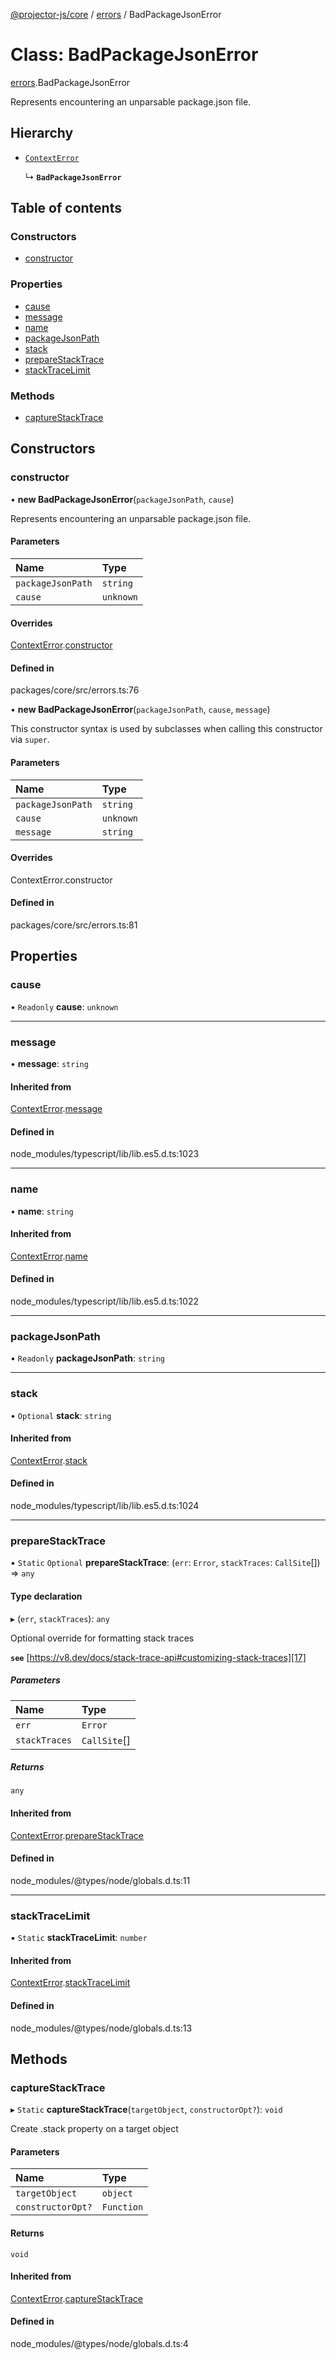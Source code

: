 [@projector-js/core][1] / [errors][2] / BadPackageJsonError

# Class: BadPackageJsonError

[errors][2].BadPackageJsonError

Represents encountering an unparsable package.json file.

## Hierarchy

- [`ContextError`][3]

  ↳ **`BadPackageJsonError`**

## Table of contents

### Constructors

- [constructor][4]

### Properties

- [cause][5]
- [message][6]
- [name][7]
- [packageJsonPath][8]
- [stack][9]
- [prepareStackTrace][10]
- [stackTraceLimit][11]

### Methods

- [captureStackTrace][12]

## Constructors

### constructor

• **new BadPackageJsonError**(`packageJsonPath`, `cause`)

Represents encountering an unparsable package.json file.

#### Parameters

| Name              | Type      |
| :---------------- | :-------- |
| `packageJsonPath` | `string`  |
| `cause`           | `unknown` |

#### Overrides

[ContextError][3].[constructor][13]

#### Defined in

packages/core/src/errors.ts:76

• **new BadPackageJsonError**(`packageJsonPath`, `cause`, `message`)

This constructor syntax is used by subclasses when calling this constructor via
`super`.

#### Parameters

| Name              | Type      |
| :---------------- | :-------- |
| `packageJsonPath` | `string`  |
| `cause`           | `unknown` |
| `message`         | `string`  |

#### Overrides

ContextError.constructor

#### Defined in

packages/core/src/errors.ts:81

## Properties

### cause

• `Readonly` **cause**: `unknown`

---

### message

• **message**: `string`

#### Inherited from

[ContextError][3].[message][14]

#### Defined in

node_modules/typescript/lib/lib.es5.d.ts:1023

---

### name

• **name**: `string`

#### Inherited from

[ContextError][3].[name][15]

#### Defined in

node_modules/typescript/lib/lib.es5.d.ts:1022

---

### packageJsonPath

• `Readonly` **packageJsonPath**: `string`

---

### stack

• `Optional` **stack**: `string`

#### Inherited from

[ContextError][3].[stack][16]

#### Defined in

node_modules/typescript/lib/lib.es5.d.ts:1024

---

### prepareStackTrace

▪ `Static` `Optional` **prepareStackTrace**: (`err`: `Error`, `stackTraces`:
`CallSite`\[]) => `any`

#### Type declaration

▸ (`err`, `stackTraces`): `any`

Optional override for formatting stack traces

**`see`** [https://v8.dev/docs/stack-trace-api#customizing-stack-traces][17]

##### Parameters

| Name          | Type          |
| :------------ | :------------ |
| `err`         | `Error`       |
| `stackTraces` | `CallSite`\[] |

##### Returns

`any`

#### Inherited from

[ContextError][3].[prepareStackTrace][18]

#### Defined in

node_modules/@types/node/globals.d.ts:11

---

### stackTraceLimit

▪ `Static` **stackTraceLimit**: `number`

#### Inherited from

[ContextError][3].[stackTraceLimit][19]

#### Defined in

node_modules/@types/node/globals.d.ts:13

## Methods

### captureStackTrace

▸ `Static` **captureStackTrace**(`targetObject`, `constructorOpt?`): `void`

Create .stack property on a target object

#### Parameters

| Name              | Type       |
| :---------------- | :--------- |
| `targetObject`    | `object`   |
| `constructorOpt?` | `Function` |

#### Returns

`void`

#### Inherited from

[ContextError][3].[captureStackTrace][20]

#### Defined in

node_modules/@types/node/globals.d.ts:4

[1]: ../README.md
[2]: ../modules/errors.md
[3]: errors.ContextError.md
[4]: errors.BadPackageJsonError.md#constructor
[5]: errors.BadPackageJsonError.md#cause
[6]: errors.BadPackageJsonError.md#message
[7]: errors.BadPackageJsonError.md#name
[8]: errors.BadPackageJsonError.md#packagejsonpath
[9]: errors.BadPackageJsonError.md#stack
[10]: errors.BadPackageJsonError.md#preparestacktrace
[11]: errors.BadPackageJsonError.md#stacktracelimit
[12]: errors.BadPackageJsonError.md#capturestacktrace
[13]: errors.ContextError.md#constructor
[14]: errors.ContextError.md#message
[15]: errors.ContextError.md#name
[16]: errors.ContextError.md#stack
[17]: https://v8.dev/docs/stack-trace-api#customizing-stack-traces
[18]: errors.ContextError.md#preparestacktrace
[19]: errors.ContextError.md#stacktracelimit
[20]: errors.ContextError.md#capturestacktrace
